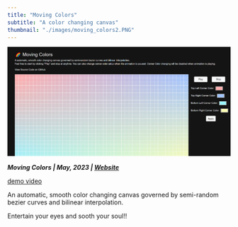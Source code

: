 ```yaml
---
title: "Moving Colors"
subtitle: "A color changing canvas"
thumbnail: "./images/moving_colors2.PNG"
---
```


![moving_colors2](../images/moving_colors2.PNG)

_**Moving Colors | May, 2023 | [Website](https://tianyimasf.github.io/color-gradients)**_

[demo video](https://www.loom.com/share/32fc878ea18244a1b49478aae04f736c)

An automatic, smooth color changing canvas governed by semi-random bezier curves and bilinear interpolation.

Entertain your eyes and sooth your soul!!
